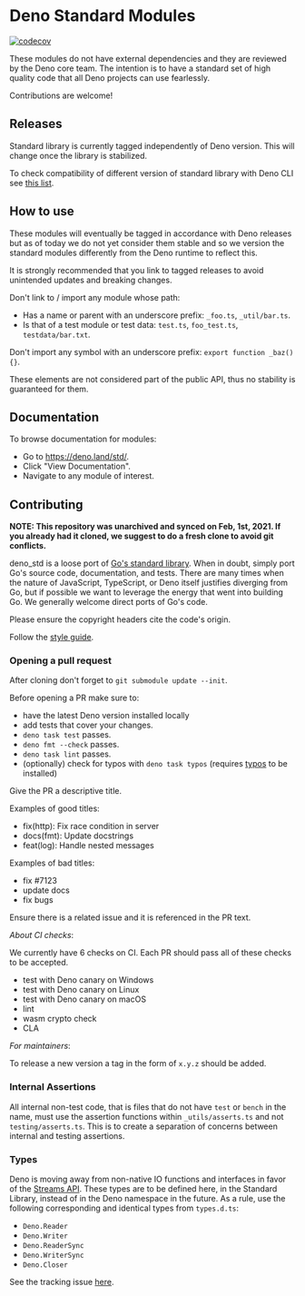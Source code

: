 # Deno Standard Modules

[![codecov](https://codecov.io/gh/denoland/deno_std/branch/main/graph/badge.svg?token=w6s3ODtULz)](https://codecov.io/gh/denoland/deno_std)

These modules do not have external dependencies and they are reviewed by the
Deno core team. The intention is to have a standard set of high quality code
that all Deno projects can use fearlessly.

Contributions are welcome!

## Releases

Standard library is currently tagged independently of Deno version. This will
change once the library is stabilized.

To check compatibility of different version of standard library with Deno CLI
see
[this list](https://raw.githubusercontent.com/denoland/dotland/main/versions.json).

## How to use

These modules will eventually be tagged in accordance with Deno releases but as
of today we do not yet consider them stable and so we version the standard
modules differently from the Deno runtime to reflect this.

It is strongly recommended that you link to tagged releases to avoid unintended
updates and breaking changes.

Don't link to / import any module whose path:

- Has a name or parent with an underscore prefix: `_foo.ts`, `_util/bar.ts`.
- Is that of a test module or test data: `test.ts`, `foo_test.ts`,
  `testdata/bar.txt`.

Don't import any symbol with an underscore prefix: `export function _baz() {}`.

These elements are not considered part of the public API, thus no stability is
guaranteed for them.

## Documentation

To browse documentation for modules:

- Go to https://deno.land/std/.
- Click "View Documentation".
- Navigate to any module of interest.

## Contributing

**NOTE: This repository was unarchived and synced on Feb, 1st, 2021. If you
already had it cloned, we suggest to do a fresh clone to avoid git conflicts.**

deno_std is a loose port of [Go's standard library](https://golang.org/pkg/).
When in doubt, simply port Go's source code, documentation, and tests. There are
many times when the nature of JavaScript, TypeScript, or Deno itself justifies
diverging from Go, but if possible we want to leverage the energy that went into
building Go. We generally welcome direct ports of Go's code.

Please ensure the copyright headers cite the code's origin.

Follow the [style guide](https://deno.land/manual/contributing/style_guide).

### Opening a pull request

After cloning don't forget to `git submodule update --init`.

Before opening a PR make sure to:

- have the latest Deno version installed locally
- add tests that cover your changes.
- `deno task test` passes.
- `deno fmt --check` passes.
- `deno task lint` passes.
- (optionally) check for typos with `deno task typos` (requires
  [typos](https://github.com/crate-ci/typos#install) to be installed)

Give the PR a descriptive title.

Examples of good titles:

- fix(http): Fix race condition in server
- docs(fmt): Update docstrings
- feat(log): Handle nested messages

Examples of bad titles:

- fix #7123
- update docs
- fix bugs

Ensure there is a related issue and it is referenced in the PR text.

_About CI checks_:

We currently have 6 checks on CI. Each PR should pass all of these checks to be
accepted.

- test with Deno canary on Windows
- test with Deno canary on Linux
- test with Deno canary on macOS
- lint
- wasm crypto check
- CLA

_For maintainers_:

To release a new version a tag in the form of `x.y.z` should be added.

### Internal Assertions

All internal non-test code, that is files that do not have `test` or `bench` in
the name, must use the assertion functions within `_utils/asserts.ts` and not
`testing/asserts.ts`. This is to create a separation of concerns between
internal and testing assertions.

### Types

Deno is moving away from non-native IO functions and interfaces in favor of the
[Streams API](https://developer.mozilla.org/en-US/docs/Web/API/Streams_API).
These types are to be defined here, in the Standard Library, instead of in the
Deno namespace in the future. As a rule, use the following corresponding and
identical types from `types.d.ts`:

- `Deno.Reader`
- `Deno.Writer`
- `Deno.ReaderSync`
- `Deno.WriterSync`
- `Deno.Closer`

See the tracking issue [here](https://github.com/denoland/deno/issues/9795).
